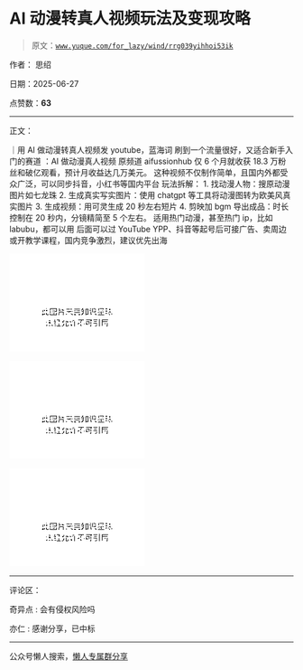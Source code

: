 # AI 动漫转真人视频玩法及变现攻略

> 原文：[`www.yuque.com/for_lazy/wind/rrg039yihhoi53ik`](https://www.yuque.com/for_lazy/wind/rrg039yihhoi53ik)

作者： 思绍

日期：2025-06-27

点赞数：**63**

* * *

正文：

｜用 AI 做动漫转真人视频发 youtube，蓝海词 刷到一个流量很好，又适合新手入门的赛道 ：AI 做动漫真人视频 原频道 aifussionhub
仅 6 个月就收获 18.3 万粉丝和破亿观看，预计月收益达几万美元。 这种视频不仅制作简单，且国内外都受众广泛，可以同步抖音，小红书等国内平台 玩法拆解： 1. 找动漫人物：搜原动漫图片如七龙珠 2. 生成真实写实图片：使用 chatgpt 等工具将动漫图转为欧美风真实图片 3. 生成视频：用可灵生成 20 秒左右短片
4. 剪映加 bgm 导出成品：时长控制在 20 秒内，分镜精简至 5 个左右。 适用热门动漫，甚至热门 ip，比如 labubu，都可以用 后面可以过 YouTube
YPP、抖音等起号后可接广告、卖周边或开教学课程，国内竞争激烈，建议优先出海

![](img/30e2a19025a24eae67548a74c1d275b9.png "None")

![](img/d4e3a8caf384ccffe17732ff1017e8cd.png "None")

![](img/f7200907806e5e26f1517274b64a1e02.png "None")

* * *

评论区：

奇异点 : 会有侵权风险吗

亦仁 : 感谢分享，已中标

* * *

公众号懒人搜索，[懒人专属群分享](https://lazybook.fun/#/blog/group)